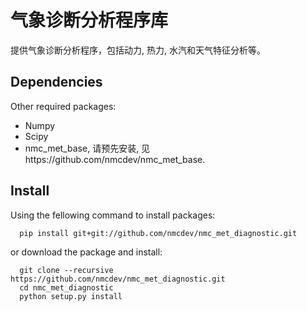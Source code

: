 # 气象诊断分析程序库
提供气象诊断分析程序，包括动力, 热力, 水汽和天气特征分析等。

## Dependencies
Other required packages:

- Numpy
- Scipy
- nmc_met_base, 请预先安装, 见https://github.com/nmcdev/nmc_met_base.

## Install
Using the fellowing command to install packages:
```
  pip install git+git://github.com/nmcdev/nmc_met_diagnostic.git
```

or download the package and install:
```
  git clone --recursive https://github.com/nmcdev/nmc_met_diagnostic.git
  cd nmc_met_diagnostic
  python setup.py install
```